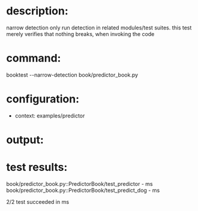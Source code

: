 # description:

narrow detection only run detection in related modules/test suites. 
this test merely verifies that nothing breaks, when invoking the code

# command:

booktest --narrow-detection book/predictor_book.py

# configuration:

 * context: examples/predictor

# output:


# test results:

  book/predictor_book.py::PredictorBook/test_predictor - <number> ms
  book/predictor_book.py::PredictorBook/test_predict_dog - <number> ms

2/2 test succeeded in <number> ms


